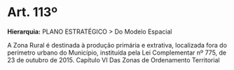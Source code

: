 # Art. 113º

**Hierarquia:** PLANO ESTRATÉGICO > Do Modelo Espacial

A Zona Rural é destinada à produção primária e extrativa, localizada fora do perímetro urbano do Município, instituída pela Lei Complementar nº 775, de 23 de outubro de 2015.
Capítulo VI
Das Zonas de Ordenamento Territorial






